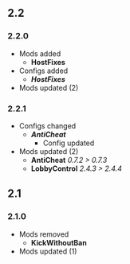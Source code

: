 ## 2.2
### 2.2.0
- Mods added
  - **HostFixes**
- Configs added
  - _**HostFixes**_
- Mods updated (2)
### 2.2.1
- Configs changed
  - _**AntiCheat**_
    - Config updated
- Mods updated (2)
  - **AntiCheat** _0.7.2 > 0.7.3_
  - **LobbyControl** _2.4.3 > 2.4.4_

## 2.1
### 2.1.0
- Mods removed
  - **KickWithoutBan**
- Mods updated (1)